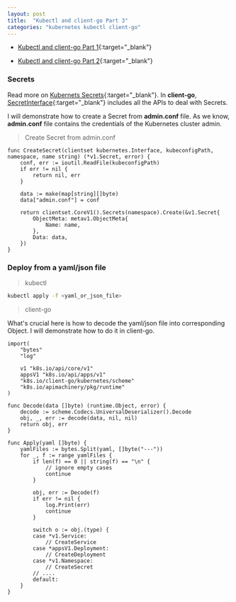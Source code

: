 ```yaml
---
layout: post
title:  "Kubectl and client-go Part 3"
categories: "kubernetes kubectl client-go"
---
```


- [Kubectl and client-go Part 1](http://yuezhizizhang.github.io/kubernetes/kubectl/client-go/2020/05/13/kubectl-client-go-part-1.html){:target="_blank"}

- [Kubectl and client-go Part 2](http://yuezhizizhang.github.io/kubernetes/kubectl/client-go/2020/05/13/kubectl-client-go-part-2.html){:target="_blank"}

### Secrets

Read more on [Kubernets Secrets](https://kubernetes.io/docs/concepts/configuration/secret/){:target="_blank"}. In **client-go**, [SecretInterface](https://github.com/kubernetes/client-go/blob/master/kubernetes/typed/core/v1/secret.go){:target="_blank"} includes all the APIs to deal with Secrets.

I will demonstrate how to create a Secret from **admin.conf** file. As we know, **admin.conf** file contains the credentials of the Kubernetes cluster admin.

> Create Secret from admin.conf

```golang
func CreateSecret(clientset kubernetes.Interface, kubeconfigPath, namespace, name string) (*v1.Secret, error) {
    conf, err := ioutil.ReadFile(kubeconfigPath)
    if err != nil {
        return nil, err
    }

    data := make(map[string][]byte)
    data["admin.conf"] = conf

    return clientset.CoreV1().Secrets(namespace).Create(&v1.Secret{
        ObjectMeta: metav1.ObjectMeta{
            Name: name,
        },
        Data: data,
    })
}
```

### Deploy from a yaml/json file

> kubectl

```bash
kubectl apply -f <yaml_or_json_file>
```

> client-go

What's crucial here is how to decode the yaml/json file into corresponding Object. I will demonstrate how to do it in client-go.

```golang
import(
    "bytes"
    "log"

    v1 "k8s.io/api/core/v1"
    appsV1 "k8s.io/api/apps/v1"
    "k8s.io/client-go/kubernetes/scheme"
    "k8s.io/apimachinery/pkg/runtime"
)

func Decode(data []byte) (runtime.Object, error) {
    decode := scheme.Codecs.UniversalDeserializer().Decode
    obj, _, err := decode(data, nil, nil)
    return obj, err
}

func Apply(yaml []byte) {
    yamlFiles := bytes.Split(yaml, []byte("---"))
    for _, f := range yamlFiles {
        if len(f) == 0 || string(f) == "\n" {
            // ignore empty cases
            continue
        }

        obj, err := Decode(f)
        if err != nil {
            log.Print(err)
            continue
        }
    
        switch o := obj.(type) {
        case *v1.Service:
            // CreateService
        case *appsV1.Deployment:
            // CreateDeployment
        case *v1.Namespace:
            // CreateSecret
        // ....
        default:
    }
}
```